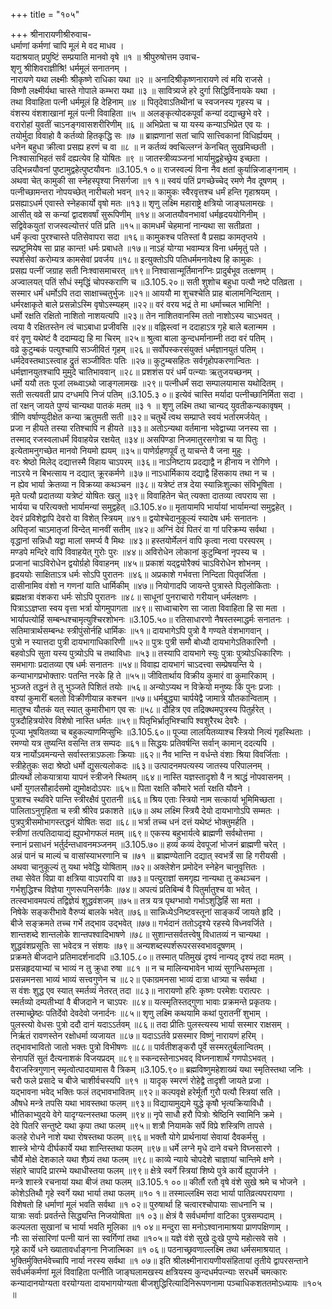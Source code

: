 +++
title = "१०५"

+++
श्रीनारायणीश्रीरुवाच-  
धर्माणां कर्मणां चापि मूलं मे वद माधव ।  
यदाश्रयात् प्रपुष्टिं सम्प्रयाति मानवो वृषे ॥१ ॥
श्रीपुरुषोत्तम उवाच-  
शृणु श्रीशिवराज्ञीश्रि! धर्ममूलं सनातनम् ।  
नारायणे यथा लक्ष्मीः श्रीकृष्णे राधिका यथा ॥२ ॥
अनादिश्रीकृष्णनारायणे त्वं मयि राजसे ।  
विष्णौ लक्ष्मीर्यथा चास्ते गोपाले कम्भरा यथा ॥३ ॥
सावित्र्यजे हरे दुर्गा सिद्धिर्विनायके यथा ।  
तथा विवाहिता पत्नी धर्ममूलं हि देहिनाम् ॥४ ॥
पितृदेवाऽतिथीनां च स्वजनस्य गृहस्य च ।  
वंशस्य वंशशाखानां मूलं पत्नी विवाहिता ॥५ ॥
अलङ्कृत्योदकपूर्वां कन्यां दद्याच्छुभे वरे ।  
वरारोहां युवतीं चाऽनङ्गवासशरीरिणीम् ॥६ ॥
अभिप्रेता च या यस्य कन्याऽभिप्रेत एव यः ।  
तयोर्मुदा विवाहो वै कर्तव्यो हितकृद्धि सः ॥७ ॥
ब्राह्मणानां सतां चापि सात्त्विकानां विधिर्ह्ययम् ।  
धनेन बहुधा क्रीत्वा प्रसह्य हरणं च वा ॥८ ॥
न कर्तव्यं क्वचिल्लग्नं केनचित् सुखमिच्छती ।  
निःश्वासाभिहतं सर्वं दह्यत्येव हि योषितः ॥९ ॥
जातस्त्रीव्यञ्जनां भार्यामुद्वहेच्छ्रेय इच्छता ।  
उद्भिन्नयौवनां पुष्टामुद्वहेत्पुष्टयौवनः ॥3.105.१ ०॥
राजस्वल्यं विना नैव क्षतां कुर्यान्निजाङ्गनाम् ।  
अथवा चेत् कामुकी सा स्नेहस्पृश्या निसर्गजा ॥१ १॥
स्वयं पतिं प्रगच्छेच्चेद् रमणे नैव दूषणम् ।  
पत्नीच्छामन्तरा नोपयच्छेत् नारीचलो भवन् ॥१२॥
कामुकः स्वैरवृत्तश्च धर्मं हन्ति गृहाश्रयम् ।  
प्रसह्याऽधर्म एवास्ते स्नेहकार्यो वृषो मतः ॥१३॥
शृणु लक्ष्मि महाराष्ट्रे क्षत्रियो जाङ्घलामखः ।  
आसीत् वव्रे स कन्यां द्वादशवर्षां सुरूपिणीम् ॥१४॥
अजातयौवनभावां धर्महृदययोगिनीम् ।  
सद्विवेकयुतां राजस्वल्योत्तरं पतिं प्रति ॥१५॥
कामधर्मं चेहमानां नान्यथा सा सतीव्रता ।  
धर्मं कृत्वा पुरश्चास्ते पतिसेवापरा सदा ॥१६॥
कामुकश्च पतिस्तां वै प्रसह्य कामतृप्तये ।  
स्प्रष्टुमियेष सा प्राह कान्त! धर्मः प्रबाधते ॥१७॥
नाऽहं योग्या भवाम्यत्र विना धर्ममृतुं पते ।  
स्पर्शसेवां करोम्यत्र कामसेवां प्रवर्जय ॥१८॥
इत्युक्तोऽपि पतिधर्ममनावेक्ष्य हि कामुकः ।  
प्रसह्य पत्नीं जग्राह सती निःश्वासमाचरत् ॥१९॥
निश्वासान्मूर्तिमानग्निः प्रादुर्बभूव तत्क्षणम् ।  
अज्वालयत् पतिं सौधं स्मृद्धिं चोपस्कराणि च ॥3.105.२०॥
सती शुशोच बहुधा पत्यौ नष्टे पतिव्रता ।  
सस्मार धर्मं धर्मोऽपि तदा साक्षाच्चतुर्भुजः ॥२१॥
आययौ मा शुचश्चेति प्राह बालामनिन्दिताम् ।  
धर्मरक्षाकृते बाले प्रसन्नोऽस्मि वृषोऽस्म्यहम् ॥२२॥
वरं वरय भद्रं ते मा धर्माच्चल भामिनि! ।  
धर्मो रक्षति रक्षितो नाशितो नाशयत्यपि ॥२३॥
तेन नाशितवानस्मि ततो नाशोऽस्य चाऽभवत् ।  
त्वया वै रक्षितस्तेन त्वं चाऽबाधा प्रजीवसि ॥२४॥
वह्निस्त्वां न ददाहाऽत्र गृहे बाले बलान्मम ।  
वरं वृणु यथेष्टं वै ददाम्यद्य हि मा चिरम् ॥२५॥
श्रुत्वा बाला कुन्दधर्मानाम्नी तदा वरं पतिम् ।  
वव्रे कुटुम्बकं पत्युश्चापि सञ्जीवितं गृहम् ॥२६॥
सर्वोपस्करसंयुक्तं धर्मज्ञानयुतं पतिम् ।  
धर्मदेवस्तथाऽस्त्वाह द्रुतं सञ्जीवितः पतिः ॥२७॥
कुटुम्बसहितः सर्वगृहोपकरणान्वितः ।  
धर्मज्ञानयुतश्चापि मुमुदे चातिभाववान् ॥२८॥
प्रशशंस परं धर्मं पत्न्याः ऋतुजयच्छनम् ।  
धर्मो ययौ ततः पूजां लब्ध्वाऽथो जाङ्गलामखः ॥२९॥
पत्नीधर्मं सदा सम्पालयामास यथोदितम् ।  
सती सत्यवती प्राप दग्धमपि निजं पतिम् ॥3.105.३ ०॥
इत्येवं चास्ति मर्यादा पत्नीच्छानिर्मिता सदा ।  
तां रक्षन् जायते पुण्यं चान्यथा पातकं मतम् ॥३ १ ॥
शृणु लक्ष्मि तथा चान्यद् युवतीकन्यकावृषम् ।  
त्रीणि वर्षाण्युदीक्षेत कन्या ऋतुमती सती ॥३२॥
चतुर्थे त्वथ सम्प्राप्ते स्वयं भर्तारमर्जयेत् ।  
प्रजा न हीयते तस्या रतिश्चापि न हीयते ॥३३॥
अतोऽन्यथा वर्तमाना भवेद्वाच्या जनस्य सा ।  
तस्माद् रजस्वलाधर्मं विवाहयेन्न रक्षयेत् ॥३४॥
असपिण्डा निजमातुरसगोत्रा च या पितुः ।  
इत्येतामनुगच्छेत मानवो नियमो ह्ययम् ॥३५॥
पाणेर्ग्रहणपूर्वं तु याचन्ते वै जना मुहुः ।  
वरः श्रेष्ठो मिलेद् दद्यात्तस्मै विहाय चाऽपरम् ॥३६॥
नाऽनिष्टाय प्रदद्याद्वै न हीनाय न रोगिणे ।  
नाऽरये न बिभत्साय न दद्यात् क्रूरकर्मणे ॥३७॥
नाऽधार्मिकाय दद्याद्वै हिंसकाय तथा न च ।  
न ह्येव भार्या क्रेतव्या न विक्रय्या कथञ्चन ॥३८॥
यत्रेष्टं तत्र देया स्यान्निःशुल्का संविभूषिता ।  
मृते पत्यौ प्रदातव्या यत्रेष्टं योषितः खलु ॥३९॥
विवाहितेन चेत् त्यक्ता दातव्या त्वपराय सा ।  
भार्यया च परित्यक्तो भार्यामन्यां समुद्वहेत् ॥3.105.४०॥
मृतायामपि भार्यायां भार्यामन्यां समुद्वहेत् ।  
देवरं प्रविशेद्वापि देवरो वा विशेत् स्त्रियम् ॥४१॥
द्वयोश्चेदानुकूल्यं स्यादेष धर्मः सनातनः ।  
अपितृजां चाऽमातृजां विन्देत् मानवीं सतीम् ॥४२॥
अग्निं देवं पितरं वा गां परिक्रम्य सर्वथा ।  
वृद्धानां सन्निधौ यद्वा मालां समर्प्य वै मिथः ॥४३॥
हस्तयोर्मेलनं वापि कृत्वा नत्वा परस्परम् ।  
मण्डपे मन्दिरे वापि विवाहयेत् गुरोः पुरः ॥४४॥
अविरोधेन लोकानां कुटुम्बिनां नृपस्य च ।  
प्रजानां चाऽविरोधेन द्वयोर्ग्रहो विवाहनम् ॥४५॥
प्रकाशं यद्द्वयोरैक्यं चाऽविरोधेन शोभनम् ।  
हृदययोः साक्षिताऽत्र धर्मः सोऽपि पुरातनः ॥४६॥
अप्रकाशे गर्भवत्ता निन्दिता पितृवर्जिता ।  
दासीनामिव वंशो न गणनां याति धार्मिकीम् ॥४७॥
नियोगादपि जायन्ते पुत्रास्ते पितृलोकिताः ।  
ब्रह्मक्षत्रा वंशकरा धर्मः सोऽपि पुरातनः ॥४८॥
साधूनां पुनराचारो गरीयान् धर्मलक्षणः ।  
पित्राऽऽज्ञप्ता स्वय वृत्ता भर्त्रा योगमुपागता ॥४९॥
साध्वाचारेण सा जाता विवाहिता हि सा मता ।  
भार्यापत्योर्हि सम्बन्धश्चामृत्युश्चिरशोभनः ॥3.105.५०॥
रतिसाधारणो नैषस्तस्माद्धर्मः सनातनः ।  
सतिमात्रार्थसम्बन्धः स्त्रीपुंसोर्नहि धार्मिकः ॥५१॥
दायभागेऽपि पुत्रो वै गण्यते वंशभागवान् ।  
पुत्रो न स्यात्तदा पुत्री दायभागाधिकारिणी ॥५२॥
पुत्रः पुत्री समौ बोध्यौ दायभागेऽतिकारिणौ ।  
बहवोऽपि सुता यस्य पुत्र्योऽपि च तथाविधाः ॥५३॥
तस्यापि दायभागे स्युः पुत्राः पुत्र्योऽधिकारिणः ।  
समभागाः प्रदातव्या एष धर्मः सनातनः ॥५४॥
विवाह्य दायभागं चाऽदत्त्वा सम्प्रेषयन्ति ये ।  
कन्याभागप्रभोक्तारः पतन्ति नरके हि ते ॥५५॥
जीवितार्थाय विक्रीय कुमारं वा कुमारिकाम् ।  
भुञ्जते तद्धनं ते तु भुञ्जते पिशितं तयोः ॥५६॥
अन्योऽप्यथ न विक्रेयो मनुष्यः किं पुनः प्रजाः ।  
वश्यां कुमारीं बलतो विक्रीणीयान्न कश्चन ॥५७॥
धर्मबुद्ध्या चार्पयेद्वै जामात्रे यौतकान्विताम् ।  
मातुश्च यौतकं यत् स्यात् कुमारीभाग एव सः ॥५८॥
दौहित्र एव तद्रिक्थमपुत्रस्य पितुर्हरेत् ।  
पुत्रदौहित्रयोरेव विशेषो नास्ति धर्मतः ॥५९॥
पितृभिर्भ्रातृभिश्चापि श्वशुरैरथ देवरैः ।  
पूज्या भूषयितव्या च बहुकल्याणमिप्सुभिः ॥3.105.६०॥
पूज्या लालयितव्याश्च स्त्रियो नित्यं गृहस्थिताः ।  
रमण्यो यत्र तुष्यन्ति वसन्ति तत्र सम्पदः ॥६१॥
सिद्धयः प्रतिवर्षन्ति सर्वान् कामान् ददत्यपि ।  
यत्र नार्योऽवमन्यन्ते सर्वास्तत्राऽफलाः क्रियाः ॥६२॥
नैव भान्ति न वर्धन्ते वंशाः श्रिया विवर्जिताः ।  
स्त्रीहेतुकः सदा श्रेष्ठो धर्मो द्युसत्यलोकदः ॥६३॥
उत्पादनमपत्यस्य जातस्य परिपालनम् ।  
प्रीत्यर्थो लोकयात्राया यापनं स्त्रीजने स्थितम् ॥६४॥
नास्ति यज्ञस्तादृशो वै न श्राद्धं नोपवासनम् ।  
धर्मो युगलसौहार्दसमो द्युमोक्षदोऽपरः ॥६५॥
पिता रक्षति कौमारे भर्ता रक्षति यौवने ।  
पुत्राश्च स्थविरे पान्ति स्त्रीरक्षैवं पुरातनी ॥६६॥
श्रिय एताः स्त्रियो नाम सत्कार्या भूमिमिच्छता ।  
पालिताऽनुगृहिता च स्त्री श्रीरेव प्रकाशते ॥६७॥
अथ लक्ष्मि स्त्रियै देयो दायभागोऽपि सम्मतः ।  
पुत्रपुत्रीसमोभागस्तद्धनं योषितः सदा ॥६८॥
भर्त्रा तच्च धनं दत्तं यथेष्टं भोक्तुमर्हति ।  
स्त्रीणां तत्पतिदायाद्यं ह्युपभोगफलं मतम् ॥६९॥
एकस्य बहुभार्यत्वे ब्राह्मणी सर्वथोत्तमा ।  
स्नानं प्रसाधनं भर्तुर्दन्तधावनमञ्जनम् ॥3.105.७०॥
हव्यं कव्यं देवपूजां भोजनं ब्राह्मणी चरेत् ।  
अन्नं पानं च माल्यं च वासांस्याभरणानि च ॥७१ ॥
ब्राह्मण्येतानि दद्यात् स्वभर्त्रे सा हि गरीयसी ।  
अथवा चानुकूल्यं तु यथा भवेद्धि योषिताम् ॥७२॥
अक्लेशेन प्रमोदेन स्नेहेन चानुवृत्तितः ।  
तथा सेवेत विप्रा वा क्षत्रिया वाऽपरापि वा ॥७३॥
पत्युराज्ञां समगृह्य नान्यथा तु कथञ्चन ।  
गर्भशुद्धिश्च विज्ञेया गुणरूपनिसर्गकैः ॥७४॥
अपत्यं प्रतिबिम्बं वै पितुर्मातुश्च वा भवेत् ।  
तत्स्वभावमपत्यं तद्विज्ञेयं शुद्धवंशजम् ॥७५॥
तत्र यत्र पृथग्भावो गर्भाऽशुद्धिर्हि सा मता ।  
निषेके सङ्करीभावे वैरुप्यं बालके भवेत् ॥७६॥
सान्निध्येऽनिष्टवस्तूनां साङ्कर्यं जायते हृदि ।  
बीजे सङ्क्रमते तच्च गर्भे तद्भाव उद्भवेत् ॥७७॥
गर्भदानं ततोऽदृश्ये रहस्ये विध्नवर्जिते ।  
शान्तशब्दे शान्तलोके शान्तपश्वादिभाषणे ॥७८॥
सुशान्तसर्वतत्त्वेषु विधातव्यं न चान्यथा ।  
शुद्धवंशप्रसूतिः सा भवेदत्र न संशयः ॥७९॥
अन्यशब्दस्पर्शरूपरसस्वभावदूषणम् ।  
प्रक्रमते बीजदाने प्रतिमादर्शनादपि ॥3.105.८०॥
तस्मात् पतिमुखं दृश्यं नान्यद् दृश्यं तदा मतम् ।  
प्रसन्नहृदयाभ्यां च भाव्यं न तु क्रुधा रुषा ॥८१ ॥
न च मालिन्यभावेन भाव्यं सुगन्धिसम्भृता ।  
प्रसन्नमनसा भाव्यं भाव्यं सत्त्वगुणेन च ॥८२॥
एकाग्रमनसा भाव्यं दात्रा धात्र्या च सर्वथा ।  
स वंशः शुद्ध एव स्यात् स्मर्तव्यं नेतरत् तदा ॥८३॥
नारायणो हरिः कृष्णः परमेशः परात्परः ।  
स्मर्तव्यो दम्पतीभ्यां वै बीजदाने न चाऽपरः ॥८४॥
यत्स्मृतिस्तद्गुणा भावाः प्रक्रमन्ते प्रकृतयः।  
तस्माच्छ्रेष्ठः पतिर्देवो देवदेवो जनार्दनः ॥८५॥
शृणु लक्ष्मि कथयामि कथां पुरातनीं शुभाम् ।  
पुलस्त्यो वेधसः पुत्रो ददौ दानं यदाऽऽर्तवम् ॥८६॥
तदा प्रीतिः पुलस्त्यस्य भार्या सस्मार राक्षसम् ।  
निर्ऋतं रावणस्तेन रक्षोधर्मा व्यजायत ॥८७॥
यदाऽऽर्तवे प्रसस्मार विष्णुं नारायणं हरिम् ।  
तद्भावभावितो जातो भक्तः पुत्रो विभीषणः ॥८८॥
पार्वतीशङ्करौ पूर्वे सस्मरतुर्बलान्वितम् ।  
सेनापतिं सुतं दैत्यनाशकं विजयप्रदम् ॥८९॥
स्कन्दस्तेनाऽभवद् विघ्ननाशार्थं गणपोऽभवत् ।  
वैराजस्त्रिगुणान् स्मृत्वोत्पादयामास वै त्रिकम् ॥3.105.९०॥
ब्रह्मविष्णुमहेशाख्यं यथा स्मृतिस्तथा जनिः ।  
चरौ फले प्रसादे च बीजे चाशीर्वचस्यपि ॥९१ ॥
यादृक् स्मरणं रोहेद्वै तादृशी जायते प्रजा ।  
यद्भावना भवेद् भक्तिः फलं तद्भावभावितम् ॥९२॥
कल्पवृक्षे हरेर्मूर्तौ गुरौ पत्यौ स्त्रियां सति ।  
औषधे मन्त्रे तपसि यथा भावस्तथा फलम् ॥९३॥
विद्यायामुद्यमे युद्धे कृषौ भृत्यक्रियाविधौ ।  
भौतिकाभ्युदये वेगे यादृग्यत्नस्तथा फलम् ॥९४॥
नृपे साधौ हरौ पित्रोः श्रेष्ठिनि स्वामिनि क्रमे ।  
देवे पितरि सन्तुष्टे यथा कृपा तथा फलम् ॥९५॥
शत्रौ नियामके सर्पे विप्रे शस्त्रिणि तापसे ।  
कलहे रोधने नाशे यथा रोषस्तथा फलम् ॥९६॥
भक्तौ योगे प्रार्थनायां सेवायां दैवकर्मसु ।  
शास्त्रे भोग्ये दीर्घकार्ये यथा शान्तिस्तथा फलम् ॥९७॥
धर्मे लग्ने मृधे दाने वचने विघ्नसारणे ।  
चौर्ये मोक्षे देशकाले यथा शैघ्र्यं तथा फलम् ॥९८॥
काव्ये न्याये चोपदेशे चाज्ञायां चान्तिमे क्षणे ।  
संहारे चापदि प्रारम्भे यथाधीस्तया फलम् ॥९९॥
क्षेत्रे स्वर्गे स्त्रियां शिष्ये पुत्रे कार्ये ह्युपार्जने ।  
मन्त्रे शास्त्रे रचनायां यथा बीजं तथा फलम् ॥3.105.१ ००॥
कीर्तौ रतौ वृषे वंशे सुखे श्रमे च भोजने ।  
कोशेऽतिथौ गृहे स्वर्गे यथा भार्या तथा फलम् ॥१० १॥
तस्माल्लक्ष्मि सदा भार्या पातिव्रत्यपरायणा ।  
विशेषतो हि धर्माणां मूलं भवति सर्वथा ॥१ ०२॥
पुरुषार्था हि चत्वारश्चोपायाः साधनानि च ।  
यात्राः सर्वाः प्रवर्तन्ते सिद्ध्यन्ति निजयोषिता ॥१ ०३॥
क्षेत्रं वै सर्वधर्माणां वाटिका पुत्रसम्पदाम् ।  
कल्पलता सुखानां च भार्या भवति मूलिका ॥१ ०४॥
मन्दुरा सा मनोऽश्वानामाश्रया प्राणपक्षिणाम् ।  
नौः सा संसारिणां पत्नी यानं सा स्वर्गिणां तथा ॥१०५॥
यज्ञे वंशे सुखे दुःखे पुण्ये महोत्सवे सवे ।  
गृहे कार्ये धने ख्यातावर्धाङ्गना निजात्मिका ॥१ ०६॥
पठनाच्छ्रवणाल्लक्ष्मि तथा धर्मसमाश्रयात् ।  
भुक्तिर्मुक्तिर्भवेच्चापि नार्या नरस्य सर्वथा ॥१ ०७॥
इति श्रीलक्ष्मीनारायणीयसंहितायां तृतीये द्वापरसन्ताने सर्वधर्मकर्मणां मूलं विवाहिता पत्नीति जाङ्घलामखस्य क्षत्रियस्य कुन्दधर्मपत्न्याः सरधर्मे चमत्कारः कन्यादानयोग्यता वरयोग्यता दायभागयोग्यता बीजशुद्धिरित्यादिनिरूपणनामा पञ्चाधिकशततमोऽध्यायः ॥१०५ ॥
    
